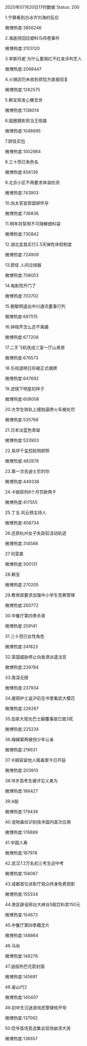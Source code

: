 2020年07月20日17时数据
Status: 200

1.宁静看到白冰齐刘海的反应

微博热度:3856246

2.海底捞回应塑料乌鸡卷事件

微博热度:2103120

3.李斯丹妮 为什么要用红不红来评判艺人

微博热度:2068447

4.火锅店仍未收到郑恺方直接回复

微博热度:1282575

5.赖宝突发心梗去世

微博热度:1138014

6.姐圈摄影担当王晓晨

微博热度:1048895

7.顾佳买包

微博热度:1002984

8.三十而已角色名

微博热度:856139

9.北京小区不再要求体温检测

微博热度:743903

10.向太官宣郭碧婷怀孕

微博热度:736836

11.明年将禁用不可降解塑料袋

微博热度:730842

12.湖北宜昌实行2.5天弹性休假制度

微博热度:724909

13.顾佳 人间过绿器

微博热度:708053

14.电影院开门了

微博热度:703702

15.鲍毓明退出中兴通讯董事行列

微博热度:687515

16.钟晓芹怎么还不离婚

微博热度:677208

17.二手飞机改成三室一厅山景房

微博热度:676573

18.乐视退明日将被正式摘牌

微博热度:647692

19.滤镜下明星的样子

微博热度:608008

20.大学生铁轨上摆拍逼停火车被处罚

微博热度:535768

21.日本淡蓝色青蛙

微博热度:533903

22.易烊千玺怼脸侧颜照

微博热度:482878

23.第一次去迪士尼的你

微博热度:449338

24.卡姆获刑8个月罚款两千

微博热度:417555

25.丁当 风云榜主持人

微博热度:408734

26.还原杭州女子失踪前活动轨迹

微博热度:314588

27.司雯嘉

微博热度:300131

28.赖宝

微博热度:270205

29.教育部要求加强中小学生竞赛管理

微博热度:260772

30.中餐厅第四季杀青

微博热度:259141

31.三十而已女性角色

微博热度:241823

32.英国威胁停止向香港派遣法官

微博热度:239784

33.周深无限

微博热度:237934

34.援鄂护士返沪后在书里看武大樱花

微博热度:226287

35.加拿大观光巴士翻覆事故已致3死

微博热度:225234

36.梅姨案两被拐少年认亲

微博热度:218631

37.卡姆容留他人吸毒案今日开庭

微博热度:203913

38.18岁高考生被评见义勇为

微博热度:186427

39.A股

微博热度:179439

40.宠物鼻纹识别技术国内首次应用

微博热度:176889

41.中国人寿

微博热度:167978

42.武汉7.2万名初三考生迎中考

微博热度:158087

43.成都首位进影厅观众终身免费观影

微博热度:155334

44.景区辟谣邢台大峡谷5瓶饮料卖150元

微博热度:154673

45.中餐厅第四季概念片

微博热度:148864

46.马尚

微博热度:148276

47.迪丽热巴花箭封面

微博热度:145691

48.釜山行2

微博热度:140407

49.初中生沉迷游戏民警硬核开导

微博热度:137062

50.侃爷首场竞选集会现场崩溃大哭

微博热度:136857


